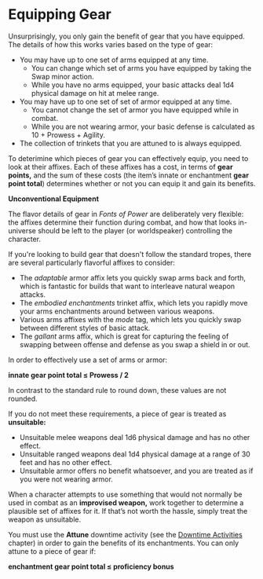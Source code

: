 # Equipping Gear

Unsurprisingly, you only gain the benefit of gear that you have equipped. The details of how this works varies based on the type of gear:

- You may have up to one set of arms equipped at any time.
  - You can change which set of arms you have equipped by taking the Swap minor action.
  - While you have no arms equipped, your basic attacks deal 1d4 physical damage on hit at melee range.
- You may have up to one set of set of armor equipped at any time.
  - You cannot change the set of armor you have equipped while in combat.
  - While you are not wearing armor, your basic defense is calculated as 10 + Prowess + Agility.
- The collection of trinkets that you are attuned to is always equipped.

To deterimine which pieces of gear you can effectively equip, you need to look at their affixes.
Each of these affixes has a cost, in terms of **gear points,** and the sum of these costs (the item’s innate or enchantment **gear point total**) determines whether or not you can equip it and gain its benefits.

<div class="infobox">

**Unconventional Equipment**

The flavor details of gear in _Fonts of Power_ are deliberately very flexible: the affixes determine their function during combat, and how that looks in-universe should be left to the player (or worldspeaker) controlling the character.

If you're looking to build gear that doesn't follow the standard tropes, there are several particularly flavorful affixes to consider:

- The _adaptable_ armor affix lets you quickly swap arms back and forth, which is fantastic for builds that want to interleave natural weapon attacks.
- The _embodied enchantments_ trinket affix, which lets you rapidly move your arms enchantments around between various weapons.
- Various arms affixes with the _mode_ tag, which lets you quickly swap between different styles of basic attack.
- The _gallant_ arms affix, which is great for capturing the feeling of swapping between offense and defense as you swap a shield in or out.

</div>

In order to effectively use a set of arms or armor:

**innate gear point total ≤ Prowess / 2**

In contrast to the standard rule to round down, these values are not rounded.

If you do not meet these requirements, a piece of gear is treated as **unsuitable:**

- Unsuitable melee weapons deal 1d6 physical damage and has no other effect.
- Unsuitable ranged weapons deal 1d4 physical damage at a range of 30 feet and has no other effect.
- Unsuitable armor offers no benefit whatsoever, and you are treated as if you were not wearing armor.

When a character attempts to use something that would not normally be used in combat as an **improvised weapon,** work together to determine a plausible set of affixes for it.
If that’s not worth the hassle, simply treat the weapon as unsuitable.

You must use the **Attune** downtime activity (see the [Downtime Activities](rules/downtime-activities.md) chapter) in order to gain the benefits of its enchantments. You can only attune to a piece of gear if:

**enchantment gear point total ≤ proficiency bonus**
